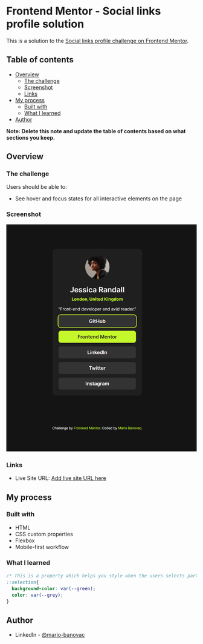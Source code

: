 # Frontend Mentor - Social links profile solution

This is a solution to the [Social links profile challenge on Frontend Mentor](https://www.frontendmentor.io/challenges/social-links-profile-UG32l9m6dQ).

## Table of contents

- [Overview](#overview)
  - [The challenge](#the-challenge)
  - [Screenshot](#screenshot)
  - [Links](#links)
- [My process](#my-process)
  - [Built with](#built-with)
  - [What I learned](#what-i-learned)
- [Author](#author)

**Note: Delete this note and update the table of contents based on what sections you keep.**

## Overview

### The challenge

Users should be able to:

- See hover and focus states for all interactive elements on the page

### Screenshot

![](./assets/images/screenshot.jpg)

### Links

- Live Site URL: [Add live site URL here](https://frontendmentor-social-links-profile.vercel.app/)

## My process

### Built with

- HTML
- CSS custom properties
- Flexbox
- Mobile-first workflow

### What I learned

```css
/* This is a property which helps you style when the users selects part of the page */
::selection{
  background-color: var(--green);
  color: var(--grey);
}
```

## Author

- LinkedIn - [@mario-banovac](https://www.linkedin.com/in/mario-banovac)
